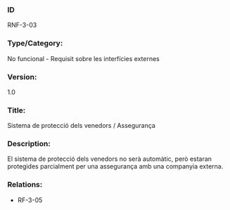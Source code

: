 ### ID
RNF-3-03
### Type/Category:
No funcional - Requisit sobre les interfícies externes
### Version:
1.0
### Title:
Sistema de protecció dels venedors / Assegurança
### Description:
El sistema de protecció dels venedors no serà automàtic, però estaran protegides parcialment per una assegurança amb una companyia externa.
### Relations:
* RF-3-05
